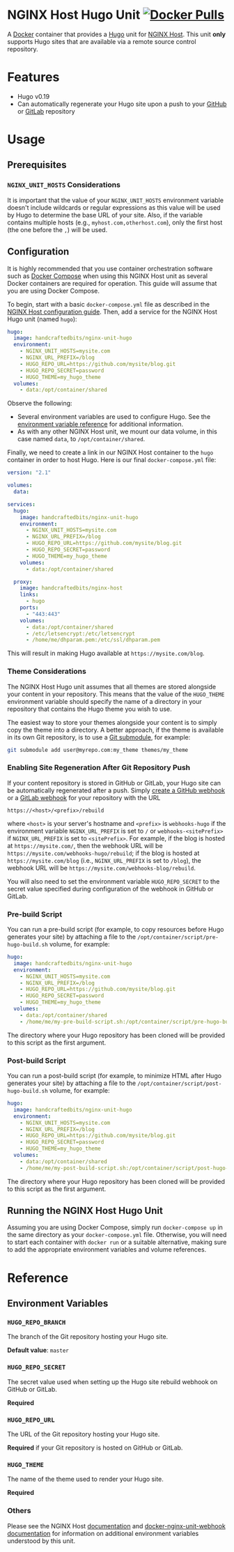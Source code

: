 # NGINX Host Hugo Unit [![Docker Pulls](https://img.shields.io/docker/pulls/handcraftedbits/nginx-unit-hugo.svg?maxAge=2592000)](https://hub.docker.com/r/handcraftedbits/nginx-unit-hugo)

A [Docker](https://www.docker.com) container that provides a [Hugo](https://gohugo.io) unit for
[NGINX Host](https://github.com/handcraftedbits/docker-nginx-host).  This unit **only** supports Hugo sites that
are available via a remote source control repository.

# Features

* Hugo v0.19
* Can automatically regenerate your Hugo site upon a push to your [GitHub](https://github.com) or
  [GitLab](https://gitlab.com) repository

# Usage

## Prerequisites

### `NGINX_UNIT_HOSTS` Considerations

It is important that the value of your `NGINX_UNIT_HOSTS` environment variable doesn't include wildcards or regular
expressions as this value will be used by Hugo to determine the base URL of your site.  Also, if the variable contains
multiple hosts (e.g., `myhost.com,otherhost.com`), only the first host (the one before the `,`) will be used.

## Configuration

It is highly recommended that you use container orchestration software such as
[Docker Compose](https://www.docker.com/products/docker-compose) when using this NGINX Host unit as several Docker
containers are required for operation.  This guide will assume that you are using Docker Compose.

To begin, start with a basic `docker-compose.yml` file as described in the
[NGINX Host configuration guide](https://github.com/handcraftedbits/docker-nginx-host#configuration).  Then, add a
service for the NGINX Host Hugo unit (named `hugo`):

```yaml
hugo:
  image: handcraftedbits/nginx-unit-hugo
  environment:
    - NGINX_UNIT_HOSTS=mysite.com
    - NGINX_URL_PREFIX=/blog
    - HUGO_REPO_URL=https://github.com/mysite/blog.git
    - HUGO_REPO_SECRET=password
    - HUGO_THEME=my_hugo_theme
  volumes:
    - data:/opt/container/shared
```

Observe the following:

* Several environment variables are used to configure Hugo.  See the
  [environment variable reference](#reference) for additional information.
* As with any other NGINX Host unit, we mount our data volume, in this case named `data`, to `/opt/container/shared`.

Finally, we need to create a link in our NGINX Host container to the `hugo` container in order to host Hugo.  Here is
our final `docker-compose.yml` file:

```yaml
version: "2.1"

volumes:
  data:

services:
  hugo:
    image: handcraftedbits/nginx-unit-hugo
    environment:
      - NGINX_UNIT_HOSTS=mysite.com
      - NGINX_URL_PREFIX=/blog
      - HUGO_REPO_URL=https://github.com/mysite/blog.git
      - HUGO_REPO_SECRET=password
      - HUGO_THEME=my_hugo_theme
    volumes:
      - data:/opt/container/shared

  proxy:
    image: handcraftedbits/nginx-host
    links:
      - hugo
    ports:
      - "443:443"
    volumes:
      - data:/opt/container/shared
      - /etc/letsencrypt:/etc/letsencrypt
      - /home/me/dhparam.pem:/etc/ssl/dhparam.pem
```

This will result in making Hugo available at `https://mysite.com/blog`.

### Theme Considerations

The NGINX Host Hugo unit assumes that all themes are stored alongside your content in your repository.  This means that
the value of the `HUGO_THEME` environment variable should specify the name of a directory in your repository that
contains the Hugo theme you wish to use.

The easiest way to store your themes alongside your content is to simply copy the theme into a directory.  A better
approach, if the theme is available in its own Git repository, is to use a
[Git submodule](https://git-scm.com/docs/git-submodule), for example:

```bash
git submodule add user@myrepo.com:my_theme themes/my_theme
```

### Enabling Site Regeneration After Git Repository Push

If your content repository is stored in GitHub or GitLab, your Hugo site can be automatically regenerated after a push.
Simply [create a GitHub webhook](https://developer.github.com/webhooks/creating/) or a
[GitLab webhook](https://docs.gitlab.com/ce/user/project/integrations/webhooks.html) for your repository with the URL

`https://<host>/<prefix>/rebuild`

where `<host>` is your server's hostname and `<prefix>` is `webhooks-hugo` if the environment variable
`NGINX_URL_PREFIX` is set to `/` or `webhooks-<sitePrefix>` if `NGINX_URL_PREFIX` is set to `<sitePrefix>`.
For example, if the blog is hosted at `https://mysite.com/`, then the webhook URL will be
`https://mysite.com/webhooks-hugo/rebuild`; if the blog is hosted at `https://mysite.com/blog` (i.e.,
`NGINX_URL_PREFIX` is set to `/blog`), the webhook URL will be `https://mysite.com/webhooks-blog/rebuild`.

You will also need to set the environment variable `HUGO_REPO_SECRET` to the secret value specified during
configuration of the webhook in GitHub or GitLab.

### Pre-build Script

You can run a pre-build script (for example, to copy resources before Hugo generates your site) by attaching a file to
the `/opt/container/script/pre-hugo-build.sh` volume, for example:

```yaml
hugo:
  image: handcraftedbits/nginx-unit-hugo
  environment:
    - NGINX_UNIT_HOSTS=mysite.com
    - NGINX_URL_PREFIX=/blog
    - HUGO_REPO_URL=https://github.com/mysite/blog.git
    - HUGO_REPO_SECRET=password
    - HUGO_THEME=my_hugo_theme
  volumes:
    - data:/opt/container/shared
    - /home/me/my-pre-build-script.sh:/opt/container/script/pre-hugo-build.sh
```

The directory where your Hugo repository has been cloned will be provided to this script as the first argument.

### Post-build Script

You can run a post-build script (for example, to minimize HTML after Hugo generates your site) by attaching a file to
the `/opt/container/script/post-hugo-build.sh` volume, for example:

```yaml
hugo:
  image: handcraftedbits/nginx-unit-hugo
  environment:
    - NGINX_UNIT_HOSTS=mysite.com
    - NGINX_URL_PREFIX=/blog
    - HUGO_REPO_URL=https://github.com/mysite/blog.git
    - HUGO_REPO_SECRET=password
    - HUGO_THEME=my_hugo_theme
  volumes:
    - data:/opt/container/shared
    - /home/me/my-post-build-script.sh:/opt/container/script/post-hugo-build.sh
```

The directory where your Hugo repository has been cloned will be provided to this script as the first argument.

## Running the NGINX Host Hugo Unit

Assuming you are using Docker Compose, simply run `docker-compose up` in the same directory as your
`docker-compose.yml` file.  Otherwise, you will need to start each container with `docker run` or a suitable
alternative, making sure to add the appropriate environment variables and volume references.

# Reference

## Environment Variables

### `HUGO_REPO_BRANCH`

The branch of the Git repository hosting your Hugo site.

**Default value**: `master`

### `HUGO_REPO_SECRET`

The secret value used when setting up the Hugo site rebuild webhook on GitHub or GitLab.

**Required**

### `HUGO_REPO_URL`

The URL of the Git repository hosting your Hugo site.

**Required** if your Git repository is hosted on GitHub or GitLab.

### `HUGO_THEME`

The name of the theme used to render your Hugo site.

**Required**

### Others

Please see the NGINX Host [documentation](https://github.com/handcraftedbits/docker-nginx-host#units) and 
[docker-nginx-unit-webhook documentation](https://github.com/handcraftedbits/docker-nginx-unit-webhook#environment-variables)
for information on additional environment variables understood by this unit.
